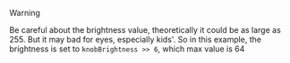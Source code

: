 > [!WARNING]
> Be careful about the brightness value, theoretically it could be as large as 255. But it may bad for eyes, especially kids'. So in this example, the brightness is set to `knobBrightness >> 6`, which max value is 64
